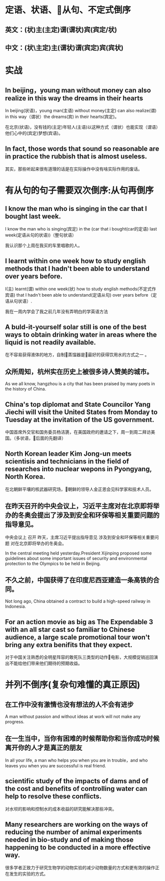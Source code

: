 # 定语、状语、从句、不定式倒序
## 英文：(状)主(主定)谓(谓状)宾(宾定/状)
## 中文：(状\主定)主(谓状)谓(宾定)宾(宾状)

# 实战
## In beijing，young man without money can also realize in this way the dreams in their hearts

In beijing(状语)，young man(主语) without money(主定) can also realize(谓) in this way（谓状）the dreams(宾) in their hearts(宾定)。

在北京(状语)，没有钱的(主定)年轻人(主语)以这种方式（谓状）也能实现（谓语）他们心中的(宾定)梦想(宾语)。

## In fact, those words that sound so reasonable are in practice the rubbish that is almost useless.

其实，那些听起来很有道理的话是在实际操作中没有啥实际作用的废话。

# 有从句的句子需要双次倒序:从句再倒序
## I know the man who is singing in the car that I bought last week.

I know the man who is singing(宾定) in the (car that i bought(car的定语) last week(定语从句的状语))（整句状语）

我认识那个上周在我买的车里唱歌的人。

## I learnt within one week how to study english methods that I hadn't been able to understand over years before.

 I(主) learnt(谓) within one week(状) how to study english methods(不定式作宾语) that I hadn't been able to understand(定语从句) over years before（定语从句状语）.

我在一周内学会了我之前几年没有弄明白的学英语方法

## A buld-it-yourself solar still is one of the best ways to obtain drinking water in areas where the liquid is not readily available.

在不容易获得液体的地方，自制蒸馏器是最好的获得饮用水的方式之一 。

## 众所周知，杭州实在历史上被很多诗人赞美的城市。

As we all know, hangzhou is a city that has been praised by many poets in the history of China.

## China's top diplomat and State Councilor Yang Jiechi will visit the United States from Monday to Tuesday at the invitation of the US government.

中国首席外交官和国务委员杨洁篪，在美国政府的邀请之下，周一到周二拜访美国。（多状语，后面的先翻译）

## North Korean leader Kim Jong-un meets scientisis and technicians in the field of researches into nuclear wepons in Pyongyang, North Korea.

在北朝鲜平壤的核武器研究场，朝鲜的领导人金正恩会见科学家和技术人员。

## 在昨天召开的中央会议上，习近平主席对在北京即将举办的冬奥会提出了涉及到安全和环保等相关重要问题的指导意见。

中央会议上 召开 昨天，主席习近平提出指导意见 涉及到安全和环保等相关重要问题 对在北京即将举办的冬奥会。

In the central meeting held yesterday.President Xijinping proposed some guidelines about some important issues of security and environmental protection to the Olympics to be held in Beijing.

## 不久之前，中国获得了在印度尼西亚建造一条高铁的合同。
Not long ago, China obtained a contract to build a high-speed railway in Indonesia.

## For an action movie as big as The Expendable 3 with an all star cast so familiar to Chinese audience, a large scale promotional tour won't bring any extra benifits that they expect.

对于中国关注熟悉的全明星阵容的敢死队三类型的动作电影，大规模促销巡回演出不能给他们带来他们期待的预期收益。

# 并列不倒序(复杂句难懂的真正原因)
## 在工作中没有激情也没有想法的人不会有进步 

A man without passion and without ideas at work will not make any progress.

## 在一生当中，当你有困难的时候帮助你和当你成功时候离开你的人才是真正的朋友

In all your life, a man who helps you when you are in trouble，and who leaves you when you are successful is real friend.

## scientific study of the impacts of dams and of the cost and benefits of controlling water can help to resolve these conflicts.

对水坝的影响和控制水的成本收益的研究能解决那些冲突。

## Many researchers are working on the ways of reducing the number of animal experiments needed in bio-study and of making those happening to be conducted in a more effective way.

很多学者正致力于研究生物学的动物实验的减少动物数量的方式和更有效的操作正在发生的实验的方式。